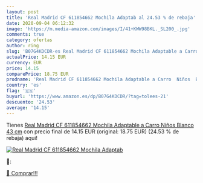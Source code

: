 ```yaml
---
layout: post
title: 'Real Madrid CF 611854662 Mochila Adaptab al 24.53 % de rebaja'
date: 2020-09-04 06:12:32
image: 'https://m.media-amazon.com/images/I/41+KWW98BKL._SL200_.jpg'
comments: true
category: ofertas
author: ring
slug: 'B07G4KDCDR-es Real Madrid CF 611854662 Mochila Adaptable a Carro  Niños  Blanco  43 cm'
actualPrice: 14.15 EUR
currency: EUR
price: 14.15
comparePrice: 18.75 EUR
prodname: 'Real Madrid CF 611854662 Mochila Adaptable a Carro  Niños  Blanco  43 cm'
country: 'es'
flag: '🇪🇸'
buyurl: 'https://www.amazon.es/dp/B07G4KDCDR/?tag=tolees-21'
descuento: '24.53'
average: '14.15'
---
```


Tienes [Real Madrid CF 611854662 Mochila Adaptable a Carro  Niños  Blanco  43 cm](https://www.amazon.es/dp/B07G4KDCDR/?tag=tolees-21) con precio final de  14.15 EUR (original: 18.75 EUR) (24.53 %  de rebaja) aqui!

[![Real Madrid CF 611854662 Mochila Adaptab](https://m.media-amazon.com/images/I/41+KWW98BKL._SL200_.jpg)](https://www.amazon.es/dp/B07G4KDCDR/?tag=tolees-21)

🔎:


[🛒 Comprar!!!](https://www.amazon.es/dp/B07G4KDCDR/?tag=tolees-21)
